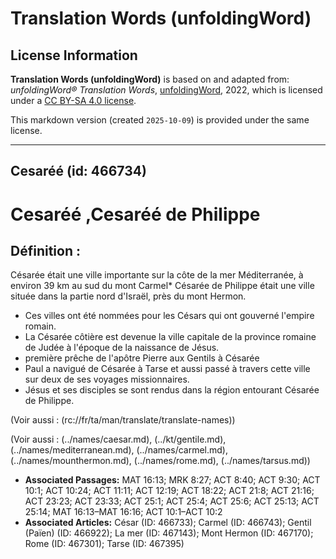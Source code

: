 # Translation Words (unfoldingWord)

## License Information

**Translation Words (unfoldingWord)** is based on and adapted from: _unfoldingWord® Translation Words_, [unfoldingWord](https://unfoldingword.org/utw), 2022, which is licensed under a [CC BY-SA 4.0 license](https://creativecommons.org/licenses/by-sa/4.0/legalcode.en).

This markdown version (created `2025-10-09`) is provided under the same license.



--------------------------------

## Cesaréé (id: 466734)

Cesaréé ,Cesaréé de Philippe
============================

Définition :
------------

Césarée était une ville importante sur la côte de la mer Méditerranée, à environ 39 km au sud du mont Carmel\* Césarée de Philippe était une ville située dans la partie nord d'Israël, près du mont Hermon.

* Ces villes ont été nommées pour les Césars qui ont gouverné l'empire romain.
* La Césarée côtière est devenue la ville capitale de la province romaine de Judée à l'époque de la naissance de Jésus.
* première prêche de l'apôtre Pierre aux Gentils à Césarée
* Paul a navigué de Césarée à Tarse et aussi passé à travers cette ville sur deux de ses voyages missionnaires.
* Jésus et ses disciples se sont rendus dans la région entourant Césarée de Philippe.

(Voir aussi : (rc://fr/ta/man/translate/translate\-names))

(Voir aussi : (../names/caesar.md), (../kt/gentile.md), (../names/mediterranean.md), (../names/carmel.md), (../names/mounthermon.md), (../names/rome.md), (../names/tarsus.md))

* **Associated Passages:** MAT 16:13; MRK 8:27; ACT 8:40; ACT 9:30; ACT 10:1; ACT 10:24; ACT 11:11; ACT 12:19; ACT 18:22; ACT 21:8; ACT 21:16; ACT 23:23; ACT 23:33; ACT 25:1; ACT 25:4; ACT 25:6; ACT 25:13; ACT 25:14; MAT 16:13–MAT 16:16; ACT 10:1–ACT 10:2
* **Associated Articles:** César (ID: 466733); Carmel  (ID: 466743); Gentil (Païen) (ID: 466922); La mer (ID: 467143); Mont Hermon (ID: 467170); Rome (ID: 467301); Tarse (ID: 467395)

